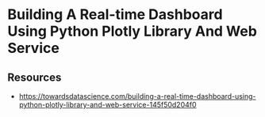 # Building A Real-time Dashboard Using Python Plotly Library And Web Service

## Resources 

- https://towardsdatascience.com/building-a-real-time-dashboard-using-python-plotly-library-and-web-service-145f50d204f0